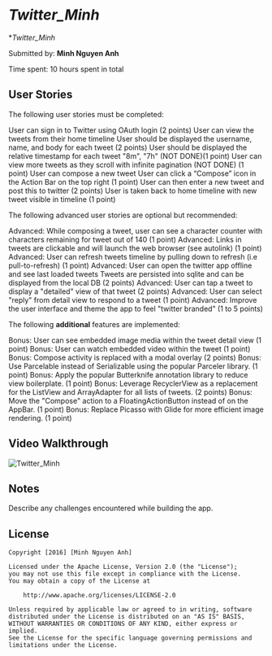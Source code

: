 # *Twitter_Minh*

**Twitter_Minh* 

Submitted by: **Minh Nguyen Anh**

Time spent: 10 hours spent in total

## User Stories

The following user stories must be completed:

User can sign in to Twitter using OAuth login (2 points)
User can view the tweets from their home timeline
User should be displayed the username, name, and body for each tweet (2 points)
User should be displayed the relative timestamp for each tweet "8m", "7h" (NOT DONE)(1 point)
User can view more tweets as they scroll with infinite pagination (NOT DONE) (1 point)
User can compose a new tweet
User can click a “Compose” icon in the Action Bar on the top right (1 point)
User can then enter a new tweet and post this to twitter (2 points)
User is taken back to home timeline with new tweet visible in timeline (1 point)

The following advanced user stories are optional but recommended:

Advanced: While composing a tweet, user can see a character counter with characters remaining for tweet out of 140 (1 point)
Advanced: Links in tweets are clickable and will launch the web browser (see autolink) (1 point)
Advanced: User can refresh tweets timeline by pulling down to refresh (i.e pull-to-refresh) (1 point)
Advanced: User can open the twitter app offline and see last loaded tweets
Tweets are persisted into sqlite and can be displayed from the local DB (2 points)
Advanced: User can tap a tweet to display a "detailed" view of that tweet (2 points)
Advanced: User can select "reply" from detail view to respond to a tweet (1 point)
Advanced: Improve the user interface and theme the app to feel "twitter branded" (1 to 5 points)

The following **additional** features are implemented:

Bonus: User can see embedded image media within the tweet detail view (1 point)
Bonus: User can watch embedded video within the tweet (1 point)
Bonus: Compose activity is replaced with a modal overlay (2 points)
Bonus: Use Parcelable instead of Serializable using the popular Parceler library. (1 point)
Bonus: Apply the popular Butterknife annotation library to reduce view boilerplate. (1 point)
Bonus: Leverage RecyclerView as a replacement for the ListView and ArrayAdapter for all lists of tweets. (2 points)
Bonus: Move the "Compose" action to a FloatingActionButton instead of on the AppBar. (1 point)
Bonus: Replace Picasso with Glide for more efficient image rendering. (1 point)

## Video Walkthrough 

<img src='http://i.imgur.com/QIgmTlh.gif' title='Twitter_Minh' width='' alt='Twitter_Minh' />

## Notes

Describe any challenges encountered while building the app.

## License

    Copyright [2016] [Minh Nguyen Anh]

    Licensed under the Apache License, Version 2.0 (the "License");
    you may not use this file except in compliance with the License.
    You may obtain a copy of the License at

        http://www.apache.org/licenses/LICENSE-2.0

    Unless required by applicable law or agreed to in writing, software
    distributed under the License is distributed on an "AS IS" BASIS,
    WITHOUT WARRANTIES OR CONDITIONS OF ANY KIND, either express or implied.
    See the License for the specific language governing permissions and
    limitations under the License.
